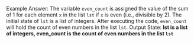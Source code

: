 Example Answer:
The variable `even_count` is assigned the value of the sum of 1 for each element `x` in the list `lst` if `x` is even (i.e., divisible by 2). The initial state of `lst` is a list of integers. After executing the code, `even_count` will hold the count of even numbers in the list `lst`. 
Output State: **lst is a list of integers, even_count is the count of even numbers in the list `lst`**